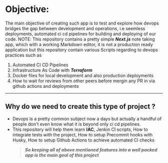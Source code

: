 # Objective:

The main objective of creating such app is to test and explore how devops bridges the gap between development and operations, i.e seemless deployments, automated ci cd pipelines for building and deploying of our code.
NOTE: This repository contains a pretty simple **_Next.js_** note taking app, which with a working Markdown editor, it is not a production ready application but this repository contain various Scripts regarding to devops practices such as 
1. Automated CI CD Pipelines
2. Infrastructure As Code with **_Terraform_**
3. Docker files for local development and also production deployments
4. How to wait for reviews from other peers before mergin any PR in via github actions and deployments

---

## Why do we need to create this type of project ?

- Devops is a pretty common subject now a days but actually a handful of people don't even know what it is beyond only ci cd pipelines.
- This repository will help them learn **IAC**, Jenkin CI scripts, How to integrate tests with the project, How to setup Precommit hooks with Husky, How to setup Github Actions to achieve automated CI checks
  > **_So keeping all of above mentioned features into a well packed app is the main goal of this project_**
